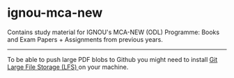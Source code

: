 # ignou-mca-new

Contains study material for IGNOU's MCA-NEW (ODL) Programme: Books and Exam Papers + Assignments from previous years.

---

To be able to push large PDF blobs to Github you might need to install [Git Large File Storage (LFS) ](https://git-lfs.com/) on your machine.